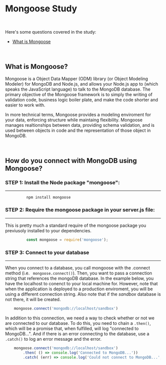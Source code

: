 # Mongoose Study

<br>

Here's some questions covered in the study:

* [What is Mongoose](#)

<br>

## What is Mongoose?
Mongoose is a Object Data Mapper (ODM) library (or Object Modeling Modeler) for MongoDB and Node.js, and allows your Node.js app to (which speaks the JavaScript language) to talk to the MongoDB database.  The primary objective of the Mongoose framework is to simply the writing of validation code, business logic boiler plate, and make the code shorter and easier to work with. 

In more technical terms, Mongoose provides a modeling enviroment for your data, enforcing structure while maintaing flexibility. Mongoose manages realtionships between data, providing schema validation, and is used between objects in code and the representation of those object in MongoDB.


<br>

## How do you connect with MongoDB using Mongoose?

<dl>

### STEP 1: Install the Node package "mongoose":
-----
<dd>

```
    npm install mongoose
```
</dd>

### STEP 2: Require the mongoose package in your server.js file:
------
This is pretty much a standard require of the mongoose package you previusoly installed to your dependencies.
<dd>

```JavaScript
    const mongoose = require('mongoose');                                               // require mongoose.
```
</dd>

### STEP 3: Connect to your database
-----
When you connect to a database, you call mongoose with the .connect method (i.e. ``` mongoose.connect()```). Then, you want to pass a connection string that references the mongoDB database.  In the example below, you have the localhost to conenct to your local machine for.  However, note that when the application is deployed to a production enviroment, you will be using a different connection string.  Also note that if the *sandbox* database is not there, it will be created.

```JavaScript
    mongoose.connect('mongodb://localhost/sandbox')                        // connect to local mongodb database.
```

In addition to this connection, we need a way to check whether or not we are connected to our database.  To do this, you need to chain a ```.then()```, which will be a promise that, when fulfilled, will log "connected to MongoDB...".  And if there is an error connecting to the database, use a ``` .catch()``` to log an error message and the error.

```JavaScript
    mongoose.connect('mongodb://localhost/sandbox')
        .then( () => console.log('Connected to MongoDB...'))                          // successful connection.
        .catch( (err) => console.log('Could not connect to MongoDB...', err));        // unsuccessful connection.
```


</dl>


<br>

